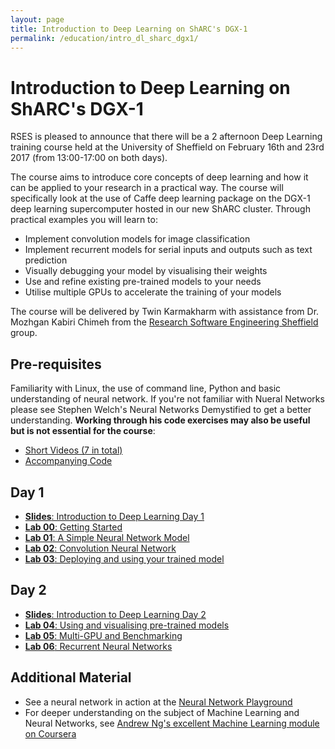 ```yaml
---
layout: page
title: Introduction to Deep Learning on ShARC's DGX-1
permalink: /education/intro_dl_sharc_dgx1/
---
```


# Introduction to Deep Learning on ShARC's DGX-1 #

RSES is pleased to announce that there will be a 2 afternoon Deep Learning training course held at the University of Sheffield on February 16th and 23rd 2017 (from 13:00-17:00 on both days).

The course aims to introduce core concepts of deep learning and how it can be applied to your research in a practical way. The course will specifically look at the use of Caffe deep learning package on the DGX-1 deep learning supercomputer hosted in our new ShARC cluster. Through practical examples you will learn to:
- Implement convolution models for image classification
- Implement recurrent models for serial inputs and outputs such as text prediction
- Visually debugging your model by visualising their weights
- Use and refine existing pre-trained models to your needs
- Utilise multiple GPUs to accelerate the training of your models

 The course will be delivered by Twin Karmakharm with assistance from Dr. Mozhgan Kabiri Chimeh from the [Research Software Engineering Sheffield](http://rse.shef.ac.uk/) group.

## Pre-requisites ##

Familiarity with Linux, the use of command line, Python and basic understanding of neural network.
If you're not familiar with Nueral Networks please see Stephen Welch's Neural Networks Demystified to get a better understanding. **Working through his code exercises may also be useful but is not essential for the course**:
- [Short Videos (7 in total)](https://www.youtube.com/playlist?list=PLiaHhY2iBX9hdHaRr6b7XevZtgZRa1PoU)
- [Accompanying Code](https://github.com/stephencwelch/Neural-Networks-Demystified)


## Day 1 ##

* [**Slides**: Introduction to Deep Learning Day 1](/static/slides/intro_dl_sharc_dgx1/intro_to_dl_day1.pptx)
* [**Lab 00**: Getting Started](./getting_started)
* [**Lab 01**: A Simple Neural Network Model](./lab01)
* [**Lab 02**: Convolution Neural Network](./lab02)
* [**Lab 03**: Deploying and using your trained model](./lab03)

## Day 2 ##

* [**Slides**: Introduction to Deep Learning Day 2](/static/slides/intro_dl_sharc_dgx1/intro_to_dl_day2.pptx)
* [**Lab 04**: Using and visualising pre-trained models](./lab04)
* [**Lab 05**: Multi-GPU and Benchmarking](./lab05)
* [**Lab 06**: Recurrent Neural Networks](./lab06)



## Additional Material ##
- See a neural network in action at the [Neural Network Playground](http://playground.tensorflow.org)
- For deeper understanding on the subject of Machine Learning and Neural Networks, see [Andrew Ng's excellent Machine Learning module on Coursera](https://www.coursera.org/learn/machine-learning)
